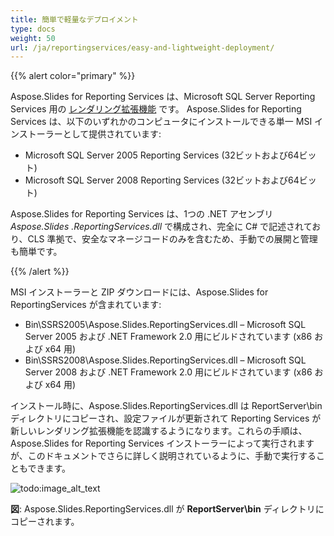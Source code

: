 ```yaml
---
title: 簡単で軽量なデプロイメント
type: docs
weight: 50
url: /ja/reportingservices/easy-and-lightweight-deployment/
---
```


{{% alert color="primary" %}} 

Aspose.Slides for Reporting Services は、Microsoft SQL Server Reporting Services 用の [レンダリング拡張機能](http://msdn2.microsoft.com/en-us/library/ms154606.aspx) です。 
Aspose.Slides for Reporting Services は、以下のいずれかのコンピュータにインストールできる単一 MSI インストーラーとして提供されています: 

- Microsoft SQL Server 2005 Reporting Services (32ビットおよび64ビット)
- Microsoft SQL Server 2008 Reporting Services (32ビットおよび64ビット)

Aspose.Slides for Reporting Services は、1つの .NET アセンブリ *Aspose.Slides* *.ReportingServices.dll* で構成され、完全に C# で記述されており、CLS 準拠で、安全なマネージコードのみを含むため、手動での展開と管理も簡単です。 

{{% /alert %}} 

MSI インストーラーと ZIP ダウンロードには、Aspose.Slides for ReportingServices が含まれています: 

- Bin\SSRS2005\Aspose.Slides.ReportingServices.dll – Microsoft SQL Server 2005 および .NET Framework 2.0 用にビルドされています (x86 および x64 用)
- Bin\SSRS2008\Aspose.Slides.ReportingServices.dll – Microsoft SQL Server 2008 および .NET Framework 2.0 用にビルドされています (x86 および x64 用)

インストール時に、Aspose.Slides.ReportingServices.dll は ReportServer\bin ディレクトリにコピーされ、設定ファイルが更新されて Reporting Services が新しいレンダリング拡張機能を認識するようになります。これらの手順は、Aspose.Slides for Reporting Services インストーラーによって実行されますが、このドキュメントでさらに詳しく説明されているように、手動で実行することもできます。 

![todo:image_alt_text](easy-and-lightweight-deployment_1.png)

**図**: Aspose.Slides.ReportingServices.dll が **ReportServer\bin** ディレクトリにコピーされます。
